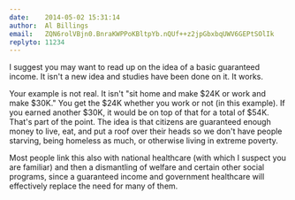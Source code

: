 ```yaml
---
date:    2014-05-02 15:31:14
author:  Al Billings
email:   ZQN6rolVBjn0.BnraKWPPoKBltpYb.nQUf++z2jpGbxbqUWV6GEPtSOlIk
replyto: 11234
---
```


I suggest you may want to read up on the idea of a basic guaranteed
income. It isn't a new idea and studies have been done on it. It
works.

Your example is not real. It isn't "sit home and make $24K or work and
make $30K." You get the $24K whether you work or not (in this
example). If you earned another $30K, it would be on top of that for a
total of $54K. That's part of the point. The idea is that citizens are
guaranteed enough money to live, eat, and put a roof over their heads
so we don't have people starving, being homeless as much, or otherwise
living in extreme poverty.

Most people link this also with national healthcare (with which I
suspect you are familiar) and then a dismantling of welfare and
certain other social programs, since a guaranteed income and
government healthcare will effectively replace the need for many of
them.
